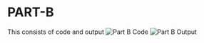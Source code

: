 # PART-B
This consists of code and output
![Part B Code](https://github.com/Preranasreddy/PART-B/assets/159273528/3d3e2d86-1fff-4a13-ab65-214ce7a297a8)
![Part B Output](https://github.com/Preranasreddy/PART-B/assets/159273528/161e6581-6a52-4176-a5c8-36aebc118350)
